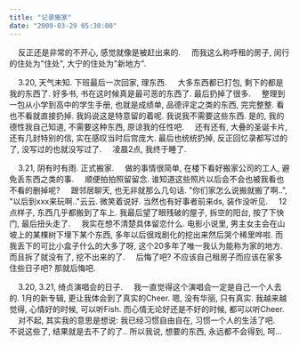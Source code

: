 ```yaml
---
title: "记录搬家"
date: "2009-03-29 05:30:00"
---
```


    反正还是非常的不开心, 感觉就像是被赶出来的.     而我这么称呼租的房子, 闵行的住处为"住处", 大宁的住处为"新地方".

    3.20, 天气未知. 下班最后一次回家, 理东西.     大多东西都已打包, 剩下的都是我的东西了. 好多书, 书在这时候真是最可恶的东西了. 最后扔掉了很多.     整理到一包从小学到高中的学生手册, 也就是成绩单, 品德评定之类的东西, 完完整整. 看也不看就直接扔掉. 我妈说这是特意留的着呢. 我说我不需要这些东西. 是的, 我的德性我自己知道, 不需要这种东西, 原谅我的任性吧.     还有还有, 大叠的圣诞卡片, 还有几封特别的信, 实在感叹当时后宫庞大. 最后也统统扔掉, 反正回忆录都写过的了, 没写过的也就没写过了.     凌晨2点, 我终于睡了.

    3.21, 阴有时有雨. 正式搬家.     做的事情很简单, 在楼下看好搬家公司的工人, 避免丢东西之类的事.     顺便拍拍照留留念. 谁知道这些照片以后会不会也被我看也不看的删掉呢?     跟邻居聊天, 也无非就那么几句话. "你们家怎么说搬就搬了啊..", "以后到xxx来玩啊.."云云. 微笑着说好. 当然也有好事者前来ds, 装作没听见.     12点样子, 东西几乎都搬到了车上. 我最后望了眼残破的屋子, 拆空的阳台, 按了下快门, 最后扭头走了.     我实在想不清楚具体留恋什么. 电影小说里, 男主女主会在山坡上的某棵树下埋下某个东西, 多年以后很戏剧化的挖出来然后哭个稀里哗啦. 而我丢下的可比小盒子什么的大多了呀, 这个20多年了唯一我认为能称为家的地方. 而且拆了就没有了, 挖不出来的了.     后悔了吧? 不应该自己租房子而应该在家多住些日子吧? 那就后悔吧.

    3.20, 3.21, 绮贞演唱会的日子.     我一直觉得这个演唱会一定是自己一个人去的. 1月的新专辑, 更让我体会到了真实的Cheer. 嗯, 没有华丽, 只有真实. 我越来越觉得, 心情好的时候, 可以听Fish. 而心情无论好还是不好的时候, 都可以听Cheer.     对不起, 其实我的意思是想说: 我已经习惯自由自在, 习惯一个人的生活了吧.     不说这些了, 结果就是去不了的了.. 所以我说, 想要的东西, 永远都不会得到, 呵...
